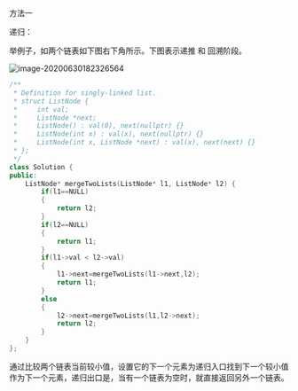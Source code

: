 方法一

递归：

举例子，如两个链表如下图右下角所示。下图表示递推 和 回溯阶段。

![image-20200630182326564](C:\Users\航航雷\AppData\Roaming\Typora\typora-user-images\image-20200630182326564.png)

```c++
/**
 * Definition for singly-linked list.
 * struct ListNode {
 *     int val;
 *     ListNode *next;
 *     ListNode() : val(0), next(nullptr) {}
 *     ListNode(int x) : val(x), next(nullptr) {}
 *     ListNode(int x, ListNode *next) : val(x), next(next) {}
 * };
 */
class Solution {
public:
    ListNode* mergeTwoLists(ListNode* l1, ListNode* l2) {
        if(l1==NULL)
        {
            return l2;
        }
        if(l2==NULL)
        {
            return l1;
        }
        if(l1->val < l2->val)
        {
            l1->next=mergeTwoLists(l1->next,l2);
            return l1;
        }
        else
        {
            l2->next=mergeTwoLists(l1,l2->next);
            return l2;
        }
    }
};
```

通过比较两个链表当前较小值，设置它的下一个元素为递归入口找到下一个较小值作为下一个元素，递归出口是，当有一个链表为空时，就直接返回另外一个链表。